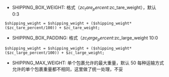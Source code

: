 * SHIPPING_BOX_WEIGHT: 格式（$zc_tare_percent:$zc_tare_weight），默认 0:3
```
$shipping_weight = $shipping_weight + ($shipping_weight*($zc_tare_percent/100)) + $zc_tare_weight;
```

* SHIPPING_BOX_PADDING: 格式（$zc_large_percent:$zc_large_weight 10:0
```
$shipping_weight = $shipping_weight + ($shipping_weight*($zc_large_percent/100)) + $zc_large_weight;
```

* SHIPPING_MAX_WEIGHT: 单个包裹允许的最大重量，默认 50
每种运输方式允许的单个包裹重量都不相同，这里做了统一处理，不妥
